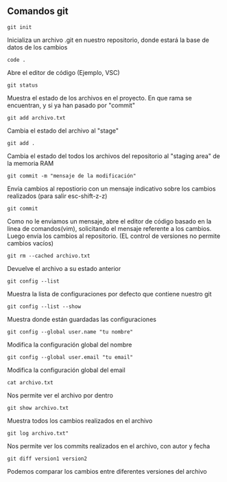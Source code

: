 ## Comandos git

`git init`

Inicializa un archivo .git en nuestro repositorio, donde estará la base de datos de los cambios 

`code .`

Abre el editor de código (Ejemplo, VSC)

`git status` 

Muestra el estado de los archivos en el proyecto. En que rama se encuentran, y si ya han pasado por "commit"

`git add archivo.txt`

Cambia el estado del archivo al "stage"

`git add .`

Cambia el estado del todos los archivos del repositorio al "staging area" de la memoria RAM

`git commit -m "mensaje de la modificación"`

Envía cambios al repostiorio con un mensaje indicativo sobre los cambios realizados (para salir esc-shift-z-z)

`git commit`

Como no le enviamos un mensaje, abre el editor de código basado en la linea de comandos(vim), solicitando el mensaje referente a los cambios. Luego envía los cambios al repositorio. (EL control de versiones no permite cambios vacíos)

`git rm --cached archivo.txt`

Devuelve el archivo a su estado anterior

`git config --list`

Muestra la lista de configuraciones por defecto que contiene nuestro git

`git config --list --show`

Muestra donde están guardadas las configuraciones

`git config --global user.name "tu nombre"`

Modifica la configuración global del nombre

`git config --global user.email "tu email"`

Modifica la configuración global del email

`cat archivo.txt`

Nos permite ver el archivo por dentro

`git show archivo.txt`

Muestra todos los cambios realizados en el archivo

`git log archivo.txt"`

Nos permite ver los commits realizados en el archivo, con autor y fecha

`git diff version1 version2`

Podemos comparar los cambios entre diferentes versiones del archivo






